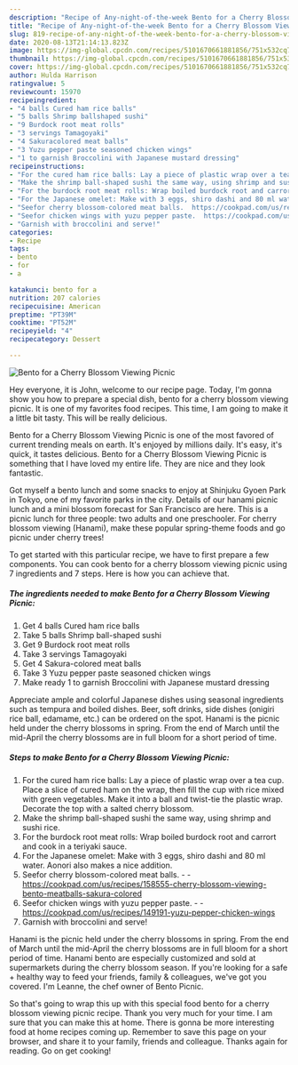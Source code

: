 ```yaml
---
description: "Recipe of Any-night-of-the-week Bento for a Cherry Blossom Viewing Picnic"
title: "Recipe of Any-night-of-the-week Bento for a Cherry Blossom Viewing Picnic"
slug: 819-recipe-of-any-night-of-the-week-bento-for-a-cherry-blossom-viewing-picnic
date: 2020-08-13T21:14:13.823Z
image: https://img-global.cpcdn.com/recipes/5101670661881856/751x532cq70/bento-for-a-cherry-blossom-viewing-picnic-recipe-main-photo.jpg
thumbnail: https://img-global.cpcdn.com/recipes/5101670661881856/751x532cq70/bento-for-a-cherry-blossom-viewing-picnic-recipe-main-photo.jpg
cover: https://img-global.cpcdn.com/recipes/5101670661881856/751x532cq70/bento-for-a-cherry-blossom-viewing-picnic-recipe-main-photo.jpg
author: Hulda Harrison
ratingvalue: 5
reviewcount: 15970
recipeingredient:
- "4 balls Cured ham rice balls"
- "5 balls Shrimp ballshaped sushi"
- "9 Burdock root meat rolls"
- "3 servings Tamagoyaki"
- "4 Sakuracolored meat balls"
- "3 Yuzu pepper paste seasoned chicken wings"
- "1 to garnish Broccolini with Japanese mustard dressing"
recipeinstructions:
- "For the cured ham rice balls: Lay a piece of plastic wrap over a tea cup. Place a slice of cured ham on the wrap, then fill the cup with rice mixed with green vegetables. Make it into a ball and twist-tie the plastic wrap. Decorate the top with a salted cherry blossom."
- "Make the shrimp ball-shaped sushi the same way, using shrimp and sushi rice."
- "For the burdock root meat rolls: Wrap boiled burdock root and carrort and cook in a teriyaki sauce."
- "For the Japanese omelet: Make with 3 eggs, shiro dashi and 80 ml water. Aonori also makes a nice addition."
- "Seefor cherry blossom-colored meat balls.  https://cookpad.com/us/recipes/158555-cherry-blossom-viewing-bento-meatballs-sakura-colored"
- "Seefor chicken wings with yuzu pepper paste.  https://cookpad.com/us/recipes/149191-yuzu-pepper-chicken-wings"
- "Garnish with broccolini and serve!"
categories:
- Recipe
tags:
- bento
- for
- a

katakunci: bento for a 
nutrition: 207 calories
recipecuisine: American
preptime: "PT39M"
cooktime: "PT52M"
recipeyield: "4"
recipecategory: Dessert

---
```



![Bento for a Cherry Blossom Viewing Picnic](https://img-global.cpcdn.com/recipes/5101670661881856/751x532cq70/bento-for-a-cherry-blossom-viewing-picnic-recipe-main-photo.jpg)

Hey everyone, it is John, welcome to our recipe page. Today, I'm gonna show you how to prepare a special dish, bento for a cherry blossom viewing picnic. It is one of my favorites food recipes. This time, I am going to make it a little bit tasty. This will be really delicious.

Bento for a Cherry Blossom Viewing Picnic is one of the most favored of current trending meals on earth. It's enjoyed by millions daily. It's easy, it's quick, it tastes delicious. Bento for a Cherry Blossom Viewing Picnic is something that I have loved my entire life. They are nice and they look fantastic.

Got myself a bento lunch and some snacks to enjoy at Shinjuku Gyoen Park in Tokyo, one of my favorite parks in the city. Details of our hanami picnic lunch and a mini blossom forecast for San Francisco are here. This is a picnic lunch for three people: two adults and one preschooler. For cherry blossom viewing (Hanami), make these popular spring-theme foods and go picnic under cherry trees!


To get started with this particular recipe, we have to first prepare a few components. You can cook bento for a cherry blossom viewing picnic using 7 ingredients and 7 steps. Here is how you can achieve that.

<!--inarticleads1-->

##### The ingredients needed to make Bento for a Cherry Blossom Viewing Picnic:

1. Get 4 balls Cured ham rice balls
1. Take 5 balls Shrimp ball-shaped sushi
1. Get 9 Burdock root meat rolls
1. Take 3 servings Tamagoyaki
1. Get 4 Sakura-colored meat balls
1. Take 3 Yuzu pepper paste seasoned chicken wings
1. Make ready 1 to garnish Broccolini with Japanese mustard dressing


Appreciate ample and colorful Japanese dishes using seasonal ingredients such as tempura and boiled dishes. Beer, soft drinks, side dishes (onigiri rice ball, edamame, etc.) can be ordered on the spot. Hanami is the picnic held under the cherry blossoms in spring. From the end of March until the mid-April the cherry blossoms are in full bloom for a short period of time. 

<!--inarticleads2-->

##### Steps to make Bento for a Cherry Blossom Viewing Picnic:

1. For the cured ham rice balls: Lay a piece of plastic wrap over a tea cup. Place a slice of cured ham on the wrap, then fill the cup with rice mixed with green vegetables. Make it into a ball and twist-tie the plastic wrap. Decorate the top with a salted cherry blossom.
1. Make the shrimp ball-shaped sushi the same way, using shrimp and sushi rice.
1. For the burdock root meat rolls: Wrap boiled burdock root and carrort and cook in a teriyaki sauce.
1. For the Japanese omelet: Make with 3 eggs, shiro dashi and 80 ml water. Aonori also makes a nice addition.
1. Seefor cherry blossom-colored meat balls. -  - https://cookpad.com/us/recipes/158555-cherry-blossom-viewing-bento-meatballs-sakura-colored
1. Seefor chicken wings with yuzu pepper paste. -  - https://cookpad.com/us/recipes/149191-yuzu-pepper-chicken-wings
1. Garnish with broccolini and serve!


Hanami is the picnic held under the cherry blossoms in spring. From the end of March until the mid-April the cherry blossoms are in full bloom for a short period of time. Hanami bento are especially customized and sold at supermarkets during the cherry blossom season. If you&#39;re looking for a safe + healthy way to feed your friends, family &amp; colleagues, we&#39;ve got you covered. I&#39;m Leanne, the chef owner of Bento Picnic. 

So that's going to wrap this up with this special food bento for a cherry blossom viewing picnic recipe. Thank you very much for your time. I am sure that you can make this at home. There is gonna be more interesting food at home recipes coming up. Remember to save this page on your browser, and share it to your family, friends and colleague. Thanks again for reading. Go on get cooking!
